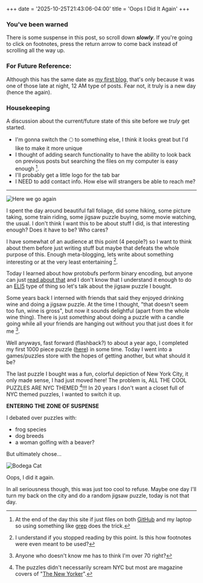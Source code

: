 +++
date = '2025-10-25T21:43:06-04:00'
title = 'Oops I Did It Again'
+++

### You've been warned
There is some suspense in this post, so scroll down ***slowly***. If you're
going to click on footnotes, press the return arrow to come back instead of
scrolling all the way up.

### For Future Reference:
Although this has the same date as [my first blog](/posts/my-first-post),
that's only because it was one of those late at night, 12 AM type of posts.
Fear not, it truly is a new day (hence the again).

### Housekeeping
A discussion about the current/future state of this site before we *truly* get started.
- I'm gonna switch the 🌕 to something else, I think it looks great but I'd
like to make it more unique
- I thought of adding search functionality to have the ability to look back on
previous posts but searching the files on my computer is easy enough [^1].
- I'll probably get a little logo for the tab bar
- I NEED to add contact info. How else will strangers be able to reach me?

---

![Here we go again](/images/here-we-go-again.jpg "Here we go again")

I spent the day around beautiful fall foliage, did some hiking, some
picture taking, some train riding, some jigsaw puzzle buying, some movie watching,
the usual. I don't think I want this to be about stuff I did, is that interesting
enough? Does it have to be? Who cares?

I have somewhat of an audience at this point (4 people?) so I want to think about
them before just writing stuff but maybe that defeats the whole purpose of this.
Enough meta-blogging, lets write about something interesting or at the very least
entertaining [^2].

Today I learned about how protobufs perform binary encoding, but anyone can just
[read about that](https://protobuf.dev/programming-guides/encoding/) and I don't
know that I understand it enough to do an
[ELI5](https://www.reddit.com/r/explainlikeimfive/) type of thing so let's talk
about the jigsaw puzzle I bought.

Some years back I interned with friends that said they enjoyed drinking wine
and doing a jigsaw puzzle. At the time I thought, "that doesn't seem too fun, wine
is gross", but now it sounds delightful (apart from the whole wine thing). There
is just *something* about doing a puzzle with a candle going while all your friends are
hanging out without you that just does it for me [^3]. 

Well anyways, fast forward (flashback?) to about a year ago, I completed my first
1000 piece puzzle ([here](https://www.galison.com/products/uncovering-new-york-city-search-and-find-1000-piece-puzzle?srsltid=AfmBOoomEnvkgF2lp1-SJtgAOlhb-NpqyUcyTXfHt6nc5cLkxojD94E3)) in some time.
Today I went into a games/puzzles store with the hopes of getting another, but
what should it be?

The last puzzle I bought was a fun, colorful depiction of New York City, it
only made sense, I had just moved here! The problem is, ALL THE COOL
PUZZLES ARE NYC THEMED [^4]!!! In 20 years I don't want a closet full of NYC themed
puzzles, I wanted to switch it up.

**ENTERING THE ZONE OF SUSPENSE**

I debated over puzzles with: 
- frog species
- dog breeds
- a woman golfing with a beaver? 

But ultimately chose...

![Bodega Cat](/images/bodega-cat.jpg "Bodega Cat")

Oops, I did it again.

In all seriousness though, this was just too cool to refuse. Maybe one day
I'll turn my back on the city and do a random jigsaw puzzle, today is not that day. 

[^1]: At the end of the day this site if just files on both
[GitHub](https://github.com/GustavoNazarioPerez/nazario.sh) and my laptop so using
something like [grep](https://en.wikipedia.org/wiki/Grep) does the trick.

[^2]: I understand if you stopped reading by this point. Is this how
footnotes were even meant to be used?

[^3]: Anyone who doesn't know me has to think I'm over 70 right?

[^4]: The puzzles didn't necessarily scream NYC but most are magazine covers of 
"[The New Yorker](https://en.wikipedia.org/wiki/The_New_Yorker)".

